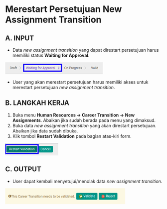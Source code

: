 # Merestart Persetujuan New Assignment Transition

## A. INPUT

* Data *new assignment transition* yang dapat direstart persetujuan harus memiliki status **Waiting for Approval**.

![](../../img/new-assignment-transition/status-waiting-approval.png)

* User yang akan merestart persetujuan harus memiliki akses untuk merestart persetujuan *new assignment transition*.

## B. LANGKAH KERJA

1. Buka menu **Human Resources -> Career Transition -> New Assignments**. Abaikan jika sudah berada pada menu yang dimaksud.
2. Buka data *new assignment transition* yang akan direstart persetujuan. Abaikan jika data sudah dibuka.
3. Klik tombol **Restart Validation** pada bagian atas-kiri form.

![](../../img/new-assignment-transition/tombol-restart-validation.png)

## C. OUTPUT

* User dapat kembali menyetujui/menolak data *new assignment transition*.

![](../../img/new-assignment-transition/output-restart-persetujuan.png)
